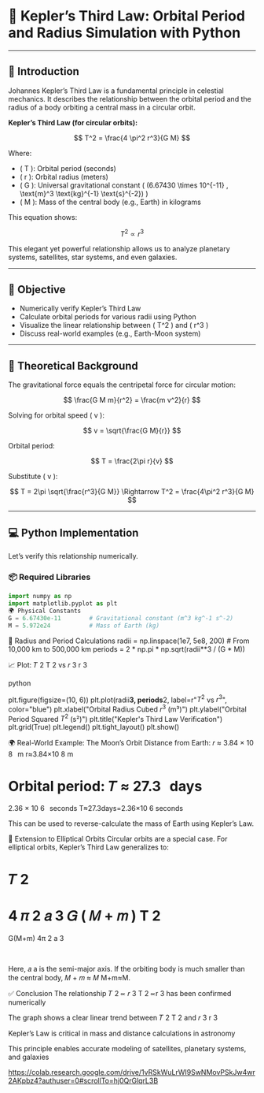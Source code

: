# 🌌 Kepler’s Third Law: Orbital Period and Radius Simulation with Python

---

## 📘 Introduction

Johannes Kepler’s Third Law is a fundamental principle in celestial mechanics. It describes the relationship between the orbital period and the radius of a body orbiting a central mass in a circular orbit.

**Kepler’s Third Law (for circular orbits):**

$$
T^2 = \frac{4 \pi^2 r^3}{G M}
$$

Where:

- \( T \): Orbital period (seconds)  
- \( r \): Orbital radius (meters)  
- \( G \): Universal gravitational constant \( (6.67430 \times 10^{-11} \, \text{m}^3 \text{kg}^{-1} \text{s}^{-2}) \)  
- \( M \): Mass of the central body (e.g., Earth) in kilograms

This equation shows:

$$
T^2 \propto r^3
$$

This elegant yet powerful relationship allows us to analyze planetary systems, satellites, star systems, and even galaxies.

---

## 🎯 Objective

- Numerically verify Kepler’s Third Law  
- Calculate orbital periods for various radii using Python  
- Visualize the linear relationship between \( T^2 \) and \( r^3 \)  
- Discuss real-world examples (e.g., Earth-Moon system)

---

## 🧠 Theoretical Background

The gravitational force equals the centripetal force for circular motion:

$$
\frac{G M m}{r^2} = \frac{m v^2}{r}
$$

Solving for orbital speed \( v \):

$$
v = \sqrt{\frac{G M}{r}}
$$

Orbital period:

$$
T = \frac{2\pi r}{v}
$$

Substitute \( v \):

$$
T = 2\pi \sqrt{\frac{r^3}{G M}} \Rightarrow T^2 = \frac{4\pi^2 r^3}{G M}
$$

---

## 💻 Python Implementation

Let’s verify this relationship numerically.

### 📦 Required Libraries

```python
import numpy as np
import matplotlib.pyplot as plt
🌍 Physical Constants
G = 6.67430e-11        # Gravitational constant (m^3 kg^-1 s^-2)
M = 5.972e24           # Mass of Earth (kg)

```

📐 Radius and Period Calculations
radii = np.linspace(1e7, 5e8, 200)  # From 10,000 km to 500,000 km
periods = 2 * np.pi * np.sqrt(radii**3 / (G * M))

📈 Plot: 
𝑇
2
T 
2
  vs 
𝑟
3
r 
3
 
python

plt.figure(figsize=(10, 6))
plt.plot(radii**3, periods**2, label=r"$T^2$ vs $r^3$", color="blue")
plt.xlabel("Orbital Radius Cubed $r^3$ (m³)")
plt.ylabel("Orbital Period Squared $T^2$ (s²)")
plt.title("Kepler's Third Law Verification")
plt.grid(True)
plt.legend()
plt.tight_layout()
plt.show()

🌍 Real-World Example: The Moon’s Orbit
Distance from Earth:
𝑟
≈
3.84
×
10
8
 
m
r≈3.84×10 
8
 m

Orbital period:
𝑇
≈
27.3
 
days
=
2.36
×
10
6
 
seconds
T≈27.3days=2.36×10 
6
 seconds

This can be used to reverse-calculate the mass of Earth using Kepler’s Law.

📌 Extension to Elliptical Orbits
Circular orbits are a special case. For elliptical orbits, Kepler’s Third Law generalizes to:

𝑇
2
=
4
𝜋
2
𝑎
3
𝐺
(
𝑀
+
𝑚
)
T 
2
 = 
G(M+m)
4π 
2
 a 
3
 
​
 
Here, 
𝑎
a is the semi-major axis. If the orbiting body is much smaller than the central body, 
𝑀
+
𝑚
≈
𝑀
M+m≈M.

✅ Conclusion
The relationship 
𝑇
2
∝
𝑟
3
T 
2
 ∝r 
3
  has been confirmed numerically

The graph shows a clear linear trend between 
𝑇
2
T 
2
  and 
𝑟
3
r 
3
 

Kepler’s Law is critical in mass and distance calculations in astronomy

This principle enables accurate modeling of satellites, planetary systems, and galaxies

https://colab.research.google.com/drive/1vRSkWuLrWI9SwNMovPSkJw4wr2AKpbz4?authuser=0#scrollTo=hj0QrGlqrL3B
